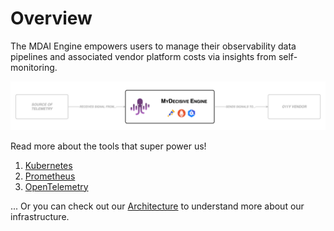 # Overview

The MDAI Engine empowers users to manage their observability data pipelines and associated vendor platform costs via insights from self-monitoring.

![![Overview](../media/overview.png)](../media/overview.png)

Read more about the tools that super power us!
1. [Kubernetes](https://kubernetes.io/)
2. [Prometheus](https://prometheus.io/)
3. [OpenTelemetry](https://opentelemetry.io/)

... Or you can check out our [Architecture](./architecture.md) to understand more about our infrastructure.
